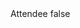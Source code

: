 <?xml version="1.0" encoding="UTF-8"?>
<CustomMetadata xmlns="http://soap.sforce.com/2006/04/metadata">
    <label>Attendee</label>
    <protected>false</protected>
</CustomMetadata>

